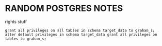 # RANDOM POSTGRES NOTES

rights stuff

    grant all privileges on all tables in schema target_data to graham_s;
    alter default privileges in schema target_data grant all privileges on tables to graham_s;

